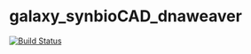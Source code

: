 # galaxy_synbioCAD_dnaweaver

[![Build Status](https://travis-ci.org/Edinburgh-Genome-Foundry/galaxy_synbiocad_dnaweaver.svg?branch=master)](https://travis-ci.org/Edinburgh-Genome-Foundry/galaxy_synbiocad_dnaweaver)
